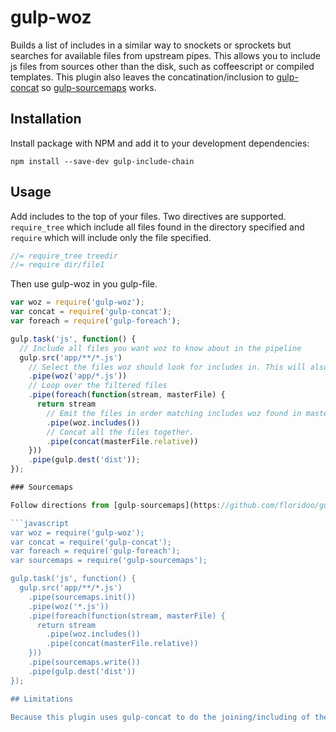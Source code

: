 # gulp-woz

Builds a list of includes in a similar way to snockets or sprockets but searches for available files from upstream pipes. This allows you to include js files from sources other than the disk, such as coffeescript or compiled templates. This plugin also leaves the concatination/inclusion to [gulp-concat](https://github.com/wearefractal/gulp-concat) so [gulp-sourcemaps](https://github.com/floridoo/gulp-sourcemaps) works.

## Installation

Install package with NPM and add it to your development dependencies:

`npm install --save-dev gulp-include-chain`

## Usage

Add includes to the top of your files. Two directives are supported. `require_tree` which include all files found in the directory specified and `require` which will include only the file specified.

```javascript
//= require_tree treedir
//= require dir/file1
```

Then use gulp-woz in you gulp-file.

```javascript
var woz = require('gulp-woz');
var concat = require('gulp-concat');
var foreach = require('gulp-foreach');

gulp.task('js', function() {
  // Include all files you want woz to know about in the pipeline
  gulp.src('app/**/*.js') 
    // Select the files woz should look for includes in. This will also filter the stream to match the glob provided
    .pipe(woz('app/*.js'))
    // Loop over the filtered files
    .pipe(foreach(function(stream, masterFile) {
      return stream
        // Emit the files in order matching includes woz found in masterFile back into the stream.
        .pipe(woz.includes())
        // Concat all the files together.
        .pipe(concat(masterFile.relative))
    }))
    .pipe(gulp.dest('dist'));
});

### Sourcemaps

Follow directions from [gulp-sourcemaps](https://github.com/floridoo/gulp-sourcemaps). Here's an example:

```javascript
var woz = require('gulp-woz');
var concat = require('gulp-concat');
var foreach = require('gulp-foreach');
var sourcemaps = require('gulp-sourcemaps');

gulp.task('js', function() {
  gulp.src('app/**/*.js') 
    .pipe(sourcemaps.init())
    .pipe(woz('*.js')) 
    .pipe(foreach(function(stream, masterFile) {
      return stream
        .pipe(woz.includes())
        .pipe(concat(masterFile.relative))
    }))
    .pipe(sourcemaps.write())
    .pipe(gulp.dest('dist'))
});

## Limitations

Because this plugin uses gulp-concat to do the joining/including of the files. This plugin will not insert includes mid file. All includes will be concated before the file in which the include directive is found in. All includes must be places at the top of the file.


